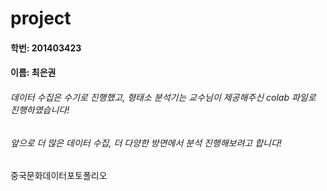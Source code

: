 # project

#### 학번: 201403423

#### 이름: 최은권

###### 데이터 수집은 수기로 진행했고, 형태소 분석기는 교수님이 제공해주신 colab 파일로 진행하였습니다!
###### 앞으로 더 많은 데이터 수집, 더 다양한 방면에서 분석 진행해보려고 합니다!

중국문화데이터포토폴리오
